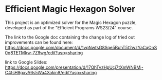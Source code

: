 # Efficient Magic Hexagon Solver

This project is an optimized solver for the Magic Hexagon puzzle, developed as part of the "Efficient Programs WS23/24" course. 

The link to the Google doc containing the change log of tried out improvements can be found here: 
https://docs.google.com/document/d/1vpNwtsG8Sqe5BuhT5t2wzYaCqOnS0q8TETMkw-7Z8wg/edit?usp=sharing 

link to Google Slides:
https://docs.google.com/presentation/d/17QhTvzHpUcj7tXmWNBMj-C4tsH8gxvA6s5Wa4Xakin8/edit?usp=sharing 
